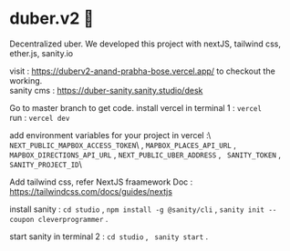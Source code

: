 # duber.v2 🚕
Decentralized uber. We developed this project with nextJS, tailwind css, ether.js, sanity.io

visit : https://duberv2-anand-prabha-bose.vercel.app/ to checkout the working.\
sanity cms : https://duber-sanity.sanity.studio/desk

Go to master branch to get code.
install vercel in terminal 1 : ```vercel```\
run : ```vercel dev```

add environment variables for your project in vercel :\ ```NEXT_PUBLIC_MAPBOX_ACCESS_TOKEN```\ , ``` MAPBOX_PLACES_API_URL ``` \, ``` MAPBOX_DIRECTIONS_API_URL``` \, ``` NEXT_PUBLIC_UBER_ADDRESS ``` \, ``` SANITY_TOKEN``` \, ``` SANITY_PROJECT_ID```\

Add tailwind css, refer NextJS fraamework Doc : https://tailwindcss.com/docs/guides/nextjs

install sanity :
```cd studio``` \, 
```npm install -g @sanity/cli``` \,
```sanity init --coupon cleverprogrammer``` \.

start sanity in terminal 2 : ```cd studio``` \, ``` sanity start``` \.





